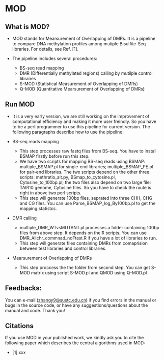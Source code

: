 # MOD

## What is MOD?

* MOD stands for Mearsurement of Overlapping of DMRs. It is a pipeline to compare DNA methylation profiles among mutiple Bisulfite-Seq libraries. For details, see Ref. [1].

* The pipeline includes several procedures:
   * BS-seq read mapping
   * DMR (Differentially methylated regions) calling by mutilple control libraries
   * S-MOD (Statistical Measurement of Overlapping of DMRs)
   * Q-MOD (Quantitative Mearsurement of Overlapping of DMRs)

## Run MOD

* It is a very early version, we are still working on the improvement of computational efficiency and making it more user freindly. So you have to be a perl programmer to use this pipeline for current version.
The following paragraphs describe how to use the pipeline:

* BS-seq reads mapping
   * This step processes raw fastq files from BS-seq. You have to install BSMAP firstly before run this step. 
   * We have two scripts for mapping BS-seq reads using BSMAP: multiple_BSMAP.pl for single-end libraries; multiple_BSMAP_PE.pl for pair-end libraries. The two scripts depend on the other three scripts:  methratio_alt.py, BSmap_to_cytosine.pl, Cytosine_to_100bp.pl; the two files also depend on two large file: TAIR10 genome, Cytosine files. So you have to check the route is right in above two perl scripts. 
   * This step will generate 100bp files, seprated into three CHH, CHG and CG files. You can use Parse_BSMAP_log_By100bp.pl to get the mapping statistcs. 
		
* DMR calling
   * multiple_DMR_WTvsMUTANT.pl processes a folder containing 100bp files from above step. It depends on the R scripts. You can use DMR_Allchr_commnad_noFtest.R if you have a lot of libraries to run. 
   * This step will generate files containing DMRs from comaprision between test libraries and control libraries. 
	
* Mearsurement of Overlapping of DMRs
   * This step proccess the the folder from second step. You can get S-MOD matrix using script S-MOD.pl and QMOD using Q-MOD.pl

## Feedbacks:

You can e-mail (zhangy9@sustc.edu.cn) if you find errors in the manual or bugs in the source code, or have any suggestions/questions about the manual and code. Thank you!

## Citations

If you use MOD in your published work, we kindly ask you to cite the following paper which describes the central algorithms used in MOD:
* [1] xxx


